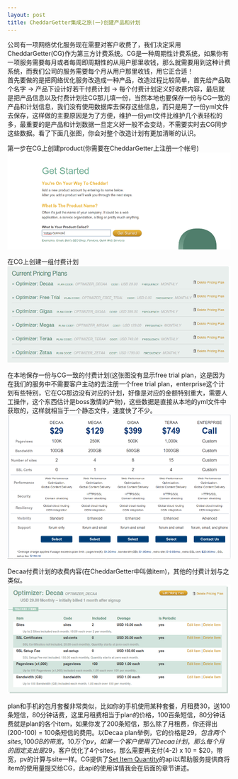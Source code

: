 ```yaml
---
layout: post
title: CheddarGetter集成之旅(一)创建产品和计划
---
```


公司有一项网络优化服务现在需要对客户收费了，我们决定采用CheddarGetter(CG)作为第三方计费系统。CG是一种周期性计费系统，如果你有一项服务需要每月或者每周即周期性的从用户那里收钱，那么就需要用到这种计费系统，而我们公司的服务需要每个月从用户那里收钱，用它正合适！<br/>
首先要做的是把网络优化服务改造成一种产品，改造过程比较简单，首先给产品取个名字 -> 产品下设计好若干付费计划 -> 每个付费计划定义好收费内容，最后就是把产品信息以及付费计划往CG那儿填一份，当然本地也要保存一份与CG一致的产品和计划信息，我们没有使用数据库去保存这些信息，而只是用了一份yml文件去保存，这样做的主要原因是为了方便，维护一份yml文件比维护几个表轻松的多，最重要的是产品和计划数据一旦定义好一般不会变动，不需要实时去CG同步这些数据。看了下面几张图，你会对整个改造计划有更加清晰的认识。
<div id="cg">
  <p class="step">
    第一步在CG上创建product(你需要在CheddarGetter上注册一个帐号)
    <img src="/images/yottaa/product-step1.png" alt="产品" />
  </p>
  <p class="step">
    在CG上创建一组付费计划 <br/>
    <img id="cg-plans" src="/images/yottaa/cg-price-plans.png" alt="CheddarGetter Price Plans" />
  </p>
  <p class="step">
  在本地保存一份与CG一致的付费计划(这张图没有显示free trial plan，这是因为在我们的服务中不需要客户主动的去注册一个free trial plan，enterprise这个计划有些特别，它在CG那边没有对应的计划，好像是对应的金额特别重大，需要人工操作，这个东西估计是boss激情的产物)，这些数据是直接从本地的yml文件中获取的，这样就相当于一个静态文件，速度快了不少。<br/>
    <img src="/images/yottaa/price-plans.png" alt="计划价格" />
  </p>
  <p class="step">
    Decaa付费计划的收费内容(在CheddarGetter中叫做item)，其他的付费计划与之类似。
    <img src="/images/yottaa/cg-decaa-items.png" alt="CheddarGetter Decaa Items" />
  </p>
</div>

plan和手机的包月套餐非常类似，比如你的手机使用某种套餐，月租费30，送100条短信，80分钟话费，这里月租费相当于plan的价格，100百条短信，80分钟话费就是plan的各个item，如果你发了200条短信，那么除了月租费，你还得出(200-100) = 100条短信的费用。以Decaa plan举例，它的价格是$29，包含两个sites, 100GB的带宽，10万个pv，如果一个客户使用了Decaa计划，那么每个月的固定支出是$29，客户优化了4个sites，那么需要再支付(4-2) x 10 = $20，带宽，pv的计算与site一样。CG提供了<a href='https://cheddargetter.com/developers#set-item-quantity'>Set Item Quantity</a>的api以帮助服务提供商将item的使用量提交给CG，此api的使用详情我会在后面的章节讲述。
